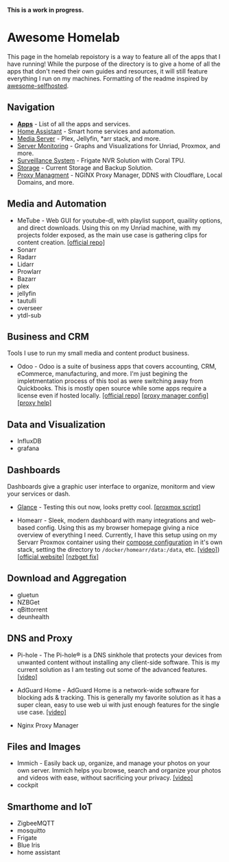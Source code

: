 **This is a work in progress.**

# Awesome Homelab

This page in the homelab repoistory is a way to feature all of the apps that I have running! While the purpose of the directory is to give a home of all the apps that don't need their own guides and resources, it will still feature everything I run on my machines. Formatting of the readme inspired by [awesome-selfhosted](https://github.com/awesome-selfhosted/awesome-selfhosted).

## Navigation
* [__Apps__](https://github.com/TechHutTV/homelab/tree/main/apps) - List of all the apps and services.
* [Home Assistant](https://github.com/TechHutTV/homelab/tree/main/homeassistant) - Smart home services and automation.
* [Media Server](https://github.com/TechHutTV/homelab/tree/main/media) - Plex, Jellyfin, *arr stack, and more.
* [Server Monitoring](https://github.com/TechHutTV/homelab/tree/main/monitoring) - Graphs and Visualizations for Unriad, Proxmox, and more.
* [Surveillance System](https://github.com/TechHutTV/homelab/tree/main/surveillance) - Frigate NVR Solution with Coral TPU.
* [Storage](https://github.com/TechHutTV/homelab/tree/main/storage) - Current Storage and Backup Solution.
* [Proxy Managment](https://github.com/TechHutTV/homelab/tree/main/proxy) - NGINX Proxy Manager, DDNS with Cloudflare, Local Domains, and more.

## Media and Automation
* MeTube - Web GUI for youtube-dl, with playlist support, quaility options, and direct downloads. Using this on my Unriad machine, with my projects folder exposed, as the main use case is gathering clips for content creation. [[official repo]](https://github.com/alexta69/metube)
* Sonarr
* Radarr
* Lidarr
* Prowlarr
* Bazarr
* plex
* jellyfin
* tautulli
* overseer
* ytdl-sub

## Business and CRM
Tools I use to run my small media and content product business. 

* Odoo - Odoo is a suite of business apps that covers accounting, CRM, eCommerce, manufacturing, and more. I'm just begining the impletmentation process of this tool as were switching away from Quickbooks. This is mostly open source while some apps require a license even if hosted locally. [[official repo]](https://github.com/odoo/odoo) [[proxy manager config]](https://github.com/odoo/odoo/issues/104597) [[proxy help]](https://www.odoo.com/forum/help-1/how-to-configure-nginx-proxy-manager-for-odoo-16-245339)

## Data and Visualization 
* InfluxDB
* grafana

## Dashboards

Dashboards give a graphic user interface to organize, monitorm and view your services or dash.

* [Glance](https://github.com/glanceapp/glance/tree/main) - Testing this out now, looks pretty cool. [[proxmox script]](https://community-scripts.github.io/ProxmoxVE/scripts?id=glance)

* Homearr - Sleek, modern dashboard with many integrations and web-based config. Using this as my browser homepage giving a nice overview of everything I need. Currently, I have this setup using on my Servarr Proxmox container using their [compose configuration](https://homarr.dev/docs/getting-started/installation#-docker-compose) in it's own stack, setting the directory to ```/docker/homearr/data:/data```, etc. [[video]](https://www.youtube.com/watch?v=A6vcTIzp_Ww)) [[official website]](https://homarr.dev/) [[nzbget fix]](https://github.com/ajnart/homarr/issues/559#issuecomment-1377959472)

## Download and Aggregation
* gluetun
* NZBGet
* qBittorrent
* deunhealth

## DNS and Proxy

* Pi-hole - The Pi-hole® is a DNS sinkhole that protects your devices from unwanted content without installing any client-side software. This is my current solution as I am testing out some of the advanced features. [[video]](https://youtu.be/YqaDnnREqI8)

* AdGuard Home - AdGuard Home is a network-wide software for blocking ads & tracking. This is generally my favorite solution as it has a super clean, easy to use web ui with just enough features for the single use case. [[video]](https://youtu.be/xtMFcVx3cHU)

* Nginx Proxy Manager

## Files and Images

* Immich - Easily back up, organize, and manage your photos on your own server. Immich helps you
browse, search and organize your photos and videos with ease, without sacrificing your privacy. [[video]](https://youtu.be/s1ufPvO0BVE)
* cockpit

## Smarthome and IoT
* ZigbeeMQTT
* mosquitto
* Frigate
* Blue Iris
* home assistant 





